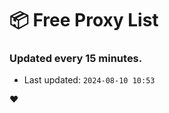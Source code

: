 # :package: Free Proxy List
### Updated every 15 minutes.

- Last updated: `2024-08-10 10:53`

:heart:
